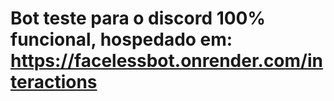 # Bot teste para o discord 100% funcional, hospedado em: https://facelessbot.onrender.com/interactions
